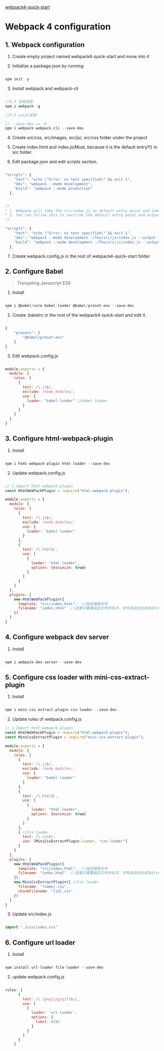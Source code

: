 [webpack4-quick-start](https://www.valentinog.com/blog/webpack-tutorial/)

# Webpack 4 configuration

## 1. Webpack configuration 

1. Create empty project named webpack4-quick-start and move into it

2. Initialize a package.json by running:

```js

npm init -y

```

3. Install webpack and webpack-cli

```js

//3.1 全局安装
npm i webpack -g

//3.2 Local安装

// --save-dev == -D
npm i webpack webpack-cli --save-dev
```

4. Create src/css, src/images, src/js/, src/css folder under the project

5. Create index.html and index.js(Must, because it is the default entry!!!) in src folder.

6. Edit package.json and edit scripts section.

```js

"scripts": {
    "test": "echo \"Error: no test specified\" && exit 1",
    "dev": "webpack --mode development",
    "build": "webpack --mode production"
  },


/*
* 1. Webpack will take the src/index.js as default entry point and take dist/main.js as default bludle output.
* 2. You can follow this to override the default entry point and output.
*/ 

"scripts": {
    "test": "echo \"Error: no test specified\" && exit 1",
    "dev": "webpack --mode development ./foo/src/js/index.js --output ./foo/main.js",
    "build": "webpack --mode development ./foo/src/js/index.js --output ./foo/main.js"
  },

```

7. Create webpack.config.js in the root of webpack4-quick-start folder

## 2. Configure Babel

> Transpiling Javascript ES6 

1. Install

```js

npm i @babel/core babel-loader @babel/preset-env --save-dev

```

2. Create .babelrc in the root of the webpack4-quick-start and edit it.

```js

{
    "presets": [
        "@babel/preset-env"
    ]
}

```

3. Edit webpack.config.js

```js 

module.exports = {
  module: {
    rules: [
      {
        test: /\.js$/,
        exclude: /node_modules/,
        use: {
          loader: "babel-loader" //babel loader
        }
      }
    ]
  }
}

```


## 3. Configure html-webpack-plugin

1. Install

```js

npm i html-webpack-plugin html-loader --save-dev

```

2. Update webpack.config.js

```js

// 1.Import html-webpack-plugin
const HtmlWebPackPlugin = require("html-webpack-plugin");

module.exports = {
  module: {
    rules: [
      {
        test: /\.js$/,
        exclude: /node_modules/,
        use: {
          loader: "babel-loader"
        }
      },
      {
        test: /\.html$/,
        use: [
          {
            loader: "html-loader",
            options: {minimize: true}
          }
        ]
      }
    ]
  },
  plugins: [
    new HtmlWebPackPlugin({
      template: "src/index.html",  //指定模板文件
      filename: "index.html"  //这里只需要指定文件的名字，文件会自动生成在dist目录
    })
  ]
}

```

## 4. Configure webpack dev server

1. Install 

```js

npm i webpack-dev-server --save-dev

```

## 5. Configure css loader with mini-css-extract-plugin

1. Install

```js

npm i mini-css-extract-plugin css-loader --save-dev

```

2. Update rules of webpack.config.js

```js
// 1.Import html-webpack-plugin
const HtmlWebPackPlugin = require("html-webpack-plugin");
const MiniCssExtractPlugin = require("mini-css-extract-plugin");

module.exports = {
  module: {
    rules: [
      {
        test: /\.js$/,
        exclude: /node_modules/,
        use: {
          loader: "babel-loader"
        }
      },
      {
        test: /\.html$/,
        use: [
          {
            loader: "html-loader",
            options: {minimize: true}
          }
        ]
      },
      { //Css loader
        test: /\.css$/,
        use: [MiniCssExtractPlugin.loader, "css-loader"]
      }
    ]
  },
  plugins: [
    new HtmlWebPackPlugin({
      template: "src/index.html",  //指定模板文件
      filename: "index.html"  //这里只需要指定文件的名字，文件会自动生成在dist目录
    }),
    new MiniCssExtractPlugin({ //Css loader
      filename: "[name].css",
      chunkFilename: "[id].css"
    })
  ]
}


```

3. Update src/index.js 

```js

import "./css/index.css"

```

## 6. Configure url loader

1. Install

```js

npm install url-loader file-loader --save-dev

```

2. update webpack.config.js

```js

rules: [
      {
        test: /\.(png|jpg|gif)$/i,
        use: [
          {
            loader: 'url-loader',
            options: {
              limit: 8192
            }
          }
        ]
      }
    ]

```


